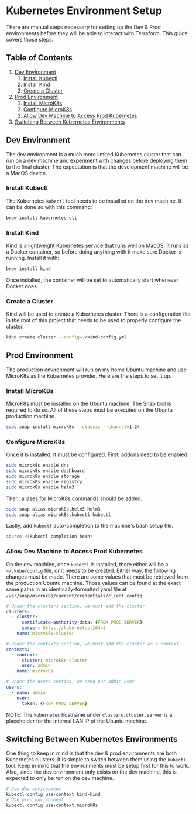 # Kubernetes Environment Setup

There are manual steps necessary for setting up the Dev & Prod environments before they will be able to interact with Terraform. This guide covers those steps.

## Table of Contents

1. [Dev Environment](#dev-environment)
   1. [Install Kubectl](#install-kubectl)
   2. [Install Kind](#install-kind)
   3. [Create a Cluster](#create-a-cluster)
2. [Prod Environment](#prod-environment)
   1. [Install MicroK8s](#install-microk8s)
   2. [Configure MicroK8s](#configure-microk8s)
   3. [Allow Dev Machine to Access Prod Kubernetes](#allow-dev-machine-to-access-prod-kubernetes)
3. [Switching Between Kubernetes Environments](#switching-between-kubernetes-environments)

## Dev Environment

The dev environment is a much more limited Kubernetes cluster that can run on a dev machine and experiment with changes before deploying them to the final cluster. The expectation is that the development machine will be a MacOS device.

### Install Kubectl

The Kubernetes `kubectl` tool needs to be installed on the dev machine. It can be done so with this command:

```bash
brew install kubernetes-cli
```

### Install Kind

Kind is a lightweight Kubernetes service that runs well on MacOS. It runs as a Docker container, so before doing anything with it make sure Docker is running. Install it with:

```bash
brew install kind
```

Once installed, the container will be set to automatically start whenever Docker does.

### Create a Cluster

Kind will be used to create a Kubernetes cluster. There is a configuration file in the root of this project that needs to be used to properly configure the cluster.

```bash
kind create cluster --config=./kind-config.yml
```

## Prod Environment

The production environment will run on my home Ubuntu machine and use MicroK8s as the Kubernetes provider. Here are the steps to set it up.

### Install MicroK8s

MicroK8s must be installed on the Ubuntu machine. The Snap tool is required to do so. All of these steps must be executed on the Ubuntu production machine.

```bash
sudo snap install microk8s --classic --channel=1.24
```

### Configure MicroK8s

Once it is installed, it must be configured. First, addons need to be enabled:

```bash
sudo microk8s enable dns
sudo microk8s enable dashboard
sudo microk8s enable storage
sudo microk8s enable registry
sudo microk8s enable helm3
```

Then, aliases for MicroK8s commands should be added:

```bash
sudo snap alias microk8s.helm3 helm3
sudo snap alias microk8s.kubectl kubectl
```

Lastly, add `kubectl` auto-completion to the machine's bash setup file:

```bash
source <(kubectl completion bash)
```

### Allow Dev Machine to Access Prod Kubernetes

On the dev machine, once `kubectl` is installed, there either will be a `~/.kube/config` file, or it needs to be created. Either way, the following changes must be made. There are some values that must be retrieved from the production Ubuntu machine. Those values can be found at the exact same paths in an identically-formatted yaml file at `/var/snap/microk8s/current/credentials/client.config`.

```yaml
# Under the clusters section, we must add the cluster
clusters:
  - cluster:
      certificate-authority-data: {FROM PROD SERVER}
      server: https://kubernetes:16443
    name: microk8s-cluster

# Under the contexts section, we must add the cluster as a context
contexts:
  - context:
      cluster: microk8s-cluster
      user: admin
    name: microk8s

# Under the users section, we need our admin user
users:
  - name: admin
    user:
      token: {FROM PROD SERVER}
```

NOTE: The `kubernetes` hostname under `clusters.cluster.server` is a placeholder for the internal LAN IP of the Ubuntu machine.

## Switching Between Kubernetes Environments

One thing to keep in mind is that the dev & prod environments are both Kubernetes clusters. It is simple to switch between them using the `kubectl` tool. Keep in mind that the environments must be setup first for this to work. Also, since the dev environment only exists on the dev machine, this is expected to only be run on the dev machine.

```bash
# Use dev environment
kubectl config use-context kind-kind
# Use prod environment
kubectl config use-context microk8s
```
